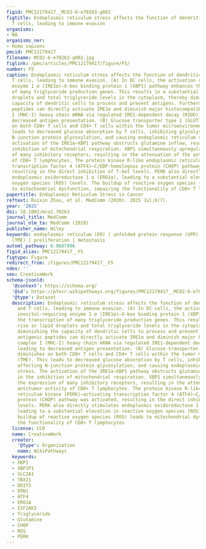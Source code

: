 ```yaml
---
figid: PMC12179417__MCO2-6-e70263-g002
figtitle: Endoplasmic reticulum stress affects the function of dendritic cells and
  T cells, leading to immune evasion
organisms:
- NA
organisms_ner:
- Homo sapiens
pmcid: PMC12179417
filename: MCO2-6-e70263-g002.jpg
figlink: /pmc/articles/PMC12179417/figure/F5/
number: F5
caption: Endoplasmic reticulum stress affects the function of dendritic cells and
  T cells, leading to immune evasion. (A) In DC cells, the activation of the inositol‐requiring
  enzyme 1 α (IRE1α)–X‐box binding protein 1 (XBP1) pathway enhances the transcription
  of many triglyceride production genes. This results in a substantial rise in lipid
  droplets and total triglyceride levels in the cytoplasm, thereby diminishing the
  capacity of dendritic cells to process and present antigens. Furthermore, antigenic
  peptides can directly activate IRE1α and diminish major histocompatibility complex
  I (MHC‐I) heavy chain mRNA via regulated IRE1‐dependent decay (RIDD), leading to
  decreased antigen presentation. (B) Glucose transporter type 1 (GLUT1) diminishes
  on both CD8+ T cells and CD4+ T cells within the tumor microenvironment (TME). This
  leads to decreased glucose absorption by T cells, inhibiting glycolysis, affecting
  N‐junction protein glycosylation, and causing endoplasmic reticulum stress. The
  activation of the IRE1α–XBP1 pathway obstructs glutamine inflow, resulting in the
  inhibition of mitochondrial respiration. XBP1 simultaneously upregulates the expression
  of many inhibitory receptors, resulting in the attenuation of the antitumor activity
  of CD8+ T lymphocytes. The protein kinase R‐like endoplasmic reticulum kinase (PERK)–activating
  transcription factor 4 (ATF4)–C/EBP‐homologous protein (CHOP) pathway was activated,
  resulting in the direct inhibition of T‐bet levels. PERK also directly stimulates
  endoplasmic oxidoreductase 1 α (ERO1α), leading to a substantial elevation in reactive
  oxygen species (ROS) levels. The buildup of reactive oxygen species (ROS) leads
  to mitochondrial dysfunction, impairing the functionality of CD8+ T lymphocytes
papertitle: Endoplasmic Reticulum Stress in Cancer
reftext: Ruixin Zhou, et al. MedComm (2020). 2025 Jul;6(7).
year: '2025'
doi: 10.1002/mco2.70263
journal_title: MedComm
journal_nlm_ta: MedComm (2020)
publisher_name: Wiley
keywords: endoplasmic reticulum (ER) | unfolded protein response (UPR) | tumor microenvironment
  (TME) | proliferation | metastasis
automl_pathway: 0.9687996
figid_alias: PMC12179417__F5
figtype: Figure
redirect_from: /figures/PMC12179417__F5
ndex: ''
seo: CreativeWork
schema-jsonld:
  '@context': https://schema.org/
  '@id': https://pfocr.wikipathways.org/figures/PMC12179417__MCO2-6-e70263-g002.html
  '@type': Dataset
  description: Endoplasmic reticulum stress affects the function of dendritic cells
    and T cells, leading to immune evasion. (A) In DC cells, the activation of the
    inositol‐requiring enzyme 1 α (IRE1α)–X‐box binding protein 1 (XBP1) pathway enhances
    the transcription of many triglyceride production genes. This results in a substantial
    rise in lipid droplets and total triglyceride levels in the cytoplasm, thereby
    diminishing the capacity of dendritic cells to process and present antigens. Furthermore,
    antigenic peptides can directly activate IRE1α and diminish major histocompatibility
    complex I (MHC‐I) heavy chain mRNA via regulated IRE1‐dependent decay (RIDD),
    leading to decreased antigen presentation. (B) Glucose transporter type 1 (GLUT1)
    diminishes on both CD8+ T cells and CD4+ T cells within the tumor microenvironment
    (TME). This leads to decreased glucose absorption by T cells, inhibiting glycolysis,
    affecting N‐junction protein glycosylation, and causing endoplasmic reticulum
    stress. The activation of the IRE1α–XBP1 pathway obstructs glutamine inflow, resulting
    in the inhibition of mitochondrial respiration. XBP1 simultaneously upregulates
    the expression of many inhibitory receptors, resulting in the attenuation of the
    antitumor activity of CD8+ T lymphocytes. The protein kinase R‐like endoplasmic
    reticulum kinase (PERK)–activating transcription factor 4 (ATF4)–C/EBP‐homologous
    protein (CHOP) pathway was activated, resulting in the direct inhibition of T‐bet
    levels. PERK also directly stimulates endoplasmic oxidoreductase 1 α (ERO1α),
    leading to a substantial elevation in reactive oxygen species (ROS) levels. The
    buildup of reactive oxygen species (ROS) leads to mitochondrial dysfunction, impairing
    the functionality of CD8+ T lymphocytes
  license: CC0
  name: CreativeWork
  creator:
    '@type': Organization
    name: WikiPathways
  keywords:
  - XBP1
  - XBP1P1
  - SLC2A1
  - TBX21
  - DDIT3
  - ERN1
  - ATF4
  - ERO1A
  - EIF2AK3
  - Triglyceride
  - Glutamine
  - CHOP
  - ROS
  - PERK
---
```

